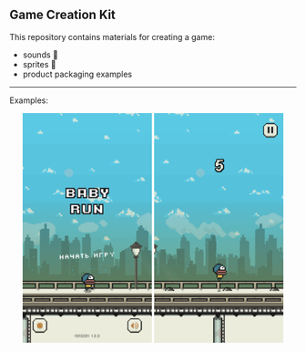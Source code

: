 ## Game Creation Kit

This repository contains materials for creating a game: 
- sounds 🎵
- sprites 💾
- product packaging examples 

-----

Examples:

<div align="center" width="100%">
    <img width="45%" src="/Materials/Screenshots/1.png" />
    <img width="45%" src="/Materials/Screenshots/2.png" />
</div>
